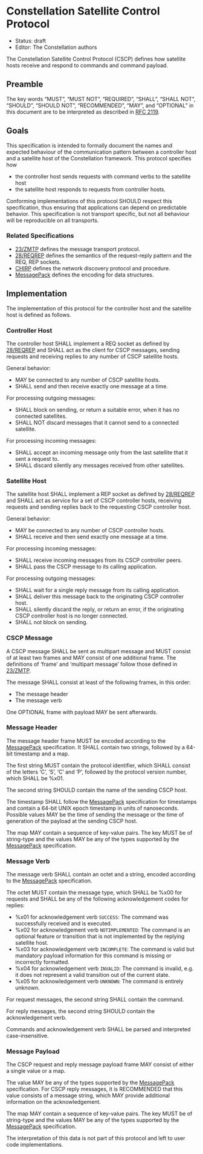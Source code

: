 # Constellation Satellite Control Protocol

* Status: draft
* Editor: The Constellation authors

The Constellation Satellite Control Protocol (CSCP) defines how satellite hosts receive and respond to commands and command payload.

## Preamble

The key words “MUST”, “MUST NOT”, “REQUIRED”, “SHALL”, “SHALL NOT”, “SHOULD”, “SHOULD NOT”, “RECOMMENDED”, “MAY”, and “OPTIONAL” in this document are to be interpreted as described in [RFC 2119](http://tools.ietf.org/html/rfc2119).

## Goals

This specification is intended to formally document the names and expected behaviour of the communication pattern between a controller host and a satellite host of the Constellation framework.
This protocol specifies how

* the controller host sends requests with command verbs to the satellite host
* the satellite host responds to requests from controller hosts.

Conforming implementations of this protocol SHOULD respect this specification, thus ensuring that applications can depend on predictable behavior.
This specification is not transport specific, but not all behaviour will be reproducible on all transports.

### Related Specifications

* [23/ZMTP](http://rfc.zeromq.org/spec:23/ZMTP) defines the message transport protocol.
* [28/REQREP](http://rfc.zeromq.org/spec:28/REQREP) defines the semantics of the request-reply pattern and the REQ, REP sockets.
* [CHIRP](https://gitlab.desy.de/constellation/constellation/-/blob/main/docs/protocols/chirp.md) defines the network discovery protocol and procedure.
* [MessagePack](https://github.com/msgpack/msgpack/blob/master/spec.md) defines the encoding for data structures.

## Implementation

The implementation of this protocol for the controller host and the satellite host is defined as follows.

### Controller Host

The controller host SHALL implement a REQ socket as defined by [28/REQREP](http://rfc.zeromq.org/spec:28/REQREP) and SHALL act as the client for CSCP messages, sending requests and receiving replies to any number of CSCP satellite hosts.

General behavior:

* MAY be connected to any number of CSCP satellite hosts.
* SHALL send and then receive exactly one message at a time.

For processing outgoing messages:

* SHALL block on sending, or return a suitable error, when it has no connected satellites.
* SHALL NOT discard messages that it cannot send to a connected satellite.

For processing incoming messages:

* SHALL accept an incoming message only from the last satellite that it sent a request to.
* SHALL discard silently any messages received from other satellites.


### Satellite Host

The satellite host SHALL implement a REP socket as defined by [28/REQREP](http://rfc.zeromq.org/spec:28/REQREP) and SHALL act as service for a set of CSCP controller hosts, receiving requests and sending replies back to the requesting CSCP controller host.

General behavior:

* MAY be connected to any number of CSCP controller hosts.
* SHALL receive and then send exactly one message at a time.

For processing incoming messages:

* SHALL receive incoming messages from its CSCP controller peers.
* SHALL pass the CSCP message to its calling application.

For processing outgoing messages:

* SHALL wait for a single reply message from its calling application.
* SHALL deliver this message back to the originating CSCP controller host.
* SHALL silently discard the reply, or return an error, if the originating CSCP controller host is no longer connected.
* SHALL not block on sending.


### CSCP Message

A CSCP message SHALL be sent as multipart message and MUST consist of at least two frames and MAY consist of one additional frame.
The definitions of ‘frame’ and ‘multipart message’ follow those defined in [23/ZMTP](http://rfc.zeromq.org/spec:23/ZMTP).

The message SHALL consist at least of the following frames, in this order:

* The message header
* The message verb

One OPTIONAL frame with payload MAY be sent afterwards.


### Message Header

The message header frame MUST be encoded according to the [MessagePack](https://github.com/msgpack/msgpack/blob/master/spec.md) specification.
It SHALL contain two strings, followed by a 64-bit timestamp and a map.

The first string MUST contain the protocol identifier, which SHALL consist of the letters ‘C’, ‘S’, ‘C’ and ‘P’, followed by the protocol version number, which SHALL be %x01.

The second string SHOULD contain the name of the sending CSCP host.

The timestamp SHALL follow the [MessagePack](https://github.com/msgpack/msgpack/blob/master/spec.md) specification for timestamps and contain a 64-bit UNIX epoch timestamp in units of nanoseconds.
Possible values MAY be the time of sending the message or the time of generation of the payload at the sending CSCP host.

The map MAY contain a sequence of key-value pairs.
The key MUST be of string-type and the values MAY be any of the types supported by the [MessagePack](https://github.com/msgpack/msgpack/blob/master/spec.md) specification.


### Message Verb

The message verb SHALL contain an octet and a string, encoded according to the [MessagePack](https://github.com/msgpack/msgpack/blob/master/spec.md) specification.

The octet MUST contain the message type, which SHALL be %x00 for requests and SHALL be any of the following acknowledgement codes for replies:

* %x01 for acknowledgement verb `SUCCESS`: The command was successfully received and is executed.
* %x02 for acknowledgement verb `NOTIMPLEMENTED`: The command is an optional feature or transition that is not implemented by the replying satellite host.
* %x03 for acknowledgement verb `INCOMPLETE`: The command is valid but mandatory payload information for this command is missing or incorrectly formatted.
* %x04 for acknowledgement verb `INVALID`: The command is invalid, e.g. it does not represent a valid transition out of the current state.
* %x05 for acknowledgement verb `UNKNOWN`: The command is entirely unknown.

For request messages, the second string SHALL contain the command.

For reply messages, the second string SHOULD contain the acknowledgement verb.

Commands and acknowledgement verb SHALL be parsed and interpreted case-insensitive.


### Message Payload

The CSCP request and reply message payload frame MAY consist of either a single value or a map.

The value MAY be any of the types supported by the [MessagePack](https://github.com/msgpack/msgpack/blob/master/spec.md) specification.
For CSCP reply messages, it is RECOMMENDED that this value consists of a message string, which MAY provide additional information on the acknowledgement.


The map MAY contain a sequence of key-value pairs.
The key MUST be of string-type and the values MAY be any of the types supported by the [MessagePack](https://github.com/msgpack/msgpack/blob/master/spec.md) specification.

The interpretation of this data is not part of this protocol and left to user code implementations.

